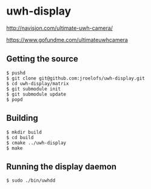 # uwh-display

http://navisjon.com/ultimate-uwh-camera/

https://www.gofundme.com/ultimateuwhcamera

Getting the source
------------------

    $ pushd
    $ git clone git@github.com:jroelofs/uwh-display.git
    $ cd uwh-display/matrix
    $ git submodule init
    $ git submodule update
    $ popd

Building
--------

    $ mkdir build
    $ cd build
    $ cmake ../uwh-display
    $ make

Running the display daemon
--------------------------

    $ sudo ./bin/uwhdd
